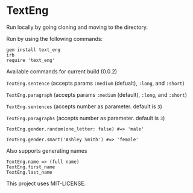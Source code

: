 TextEng
======

Run locally by going cloning and moving to the directory.

Run by using the following commands:

```
gem install text_eng
irb
require 'text_eng'
```

Available commands for current build (0.0.2)

`TextEng.sentence`   (accepts params `:medium` (defualt), `:long`, and `:short`)

`TextEng.paragraph`  (accepts params `:medium` (default), `:long`, and `:short`)

`TextEng.sentences`  (accepts number as parameter. default is `3`)

`TextEng.paragraphs` (accepts number as parameter. default is `3`)

`TextEng.gender.random(one_letter: false) #=> 'male'`

`TextEng.gender.smart('Ashley Smith') #=> 'female'`


Also supports generating names

```
TextEng.name => (full name)
TextEng.first_name
TextEng.last_name
```

This project uses MIT-LICENSE.
